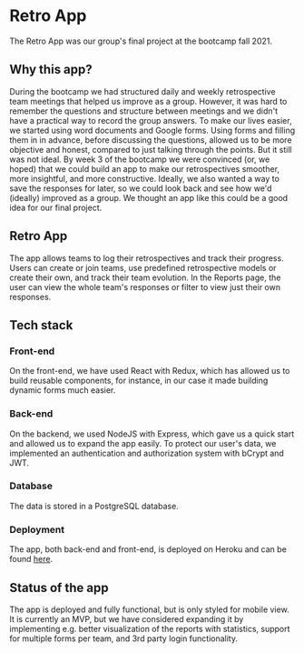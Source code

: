 # Retro App

The Retro App was our group's final project at the </salt> bootcamp fall 2021. 

## Why this app?

During the bootcamp we had structured daily and weekly retrospective team meetings that helped us improve as a group. However, it was hard to remember the questions and structure between meetings and we didn't have a practical way to record the group answers. To make our lives easier, we started using word documents and Google forms. Using forms and filling them in in advance, before discussing the questions, allowed us to be more objective and honest, compared to just talking through the points. But it still was not ideal. By week 3 of the bootcamp we were convinced (or, we hoped) that we could build an app to make our retrospectives smoother, more insightful, and more constructive. Ideally, we also wanted a way to save the responses for later, so we could look back and see how we'd (ideally) improved as a group. We thought an app like this could be a good idea for our final project.

## Retro App
The app allows teams to log their retrospectives and track their progress. Users can create or join teams, use predefined retrospective models or create their own, and track their team evolution. In the Reports page, the user can view the whole team's responses or filter to view just their own responses.

## Tech stack
### Front-end
On the front-end, we have used React with Redux, which has allowed us to build reusable components, for instance, in our case it made building dynamic forms much easier.

### Back-end
On the backend, we used NodeJS with Express, which gave us a quick start and allowed us to expand the app easily. To protect our user's data, we implemented an authentication and authorization system with bCrypt and JWT.

### Database
The data is stored in a PostgreSQL database.

### Deployment
The app, both back-end and front-end, is deployed on Heroku and can be found [here](https://mob-retro.herokuapp.com/).

## Status of the app
The app is deployed and fully functional, but is only styled for mobile view. It is currently an MVP, but we have considered expanding it by implementing e.g. better visualization of the reports with statistics, support for multiple forms per team, and 3rd party login functionality.
